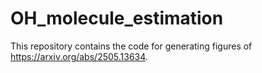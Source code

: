 # OH_molecule_estimation
This repository contains the code for generating figures of https://arxiv.org/abs/2505.13634.
